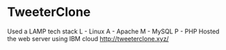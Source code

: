 # TweeterClone
Used a LAMP tech stack
L - Linux
A - Apache
M - MySQL
P - PHP
Hosted the web server using IBM cloud
http://tweeterclone.xyz/
